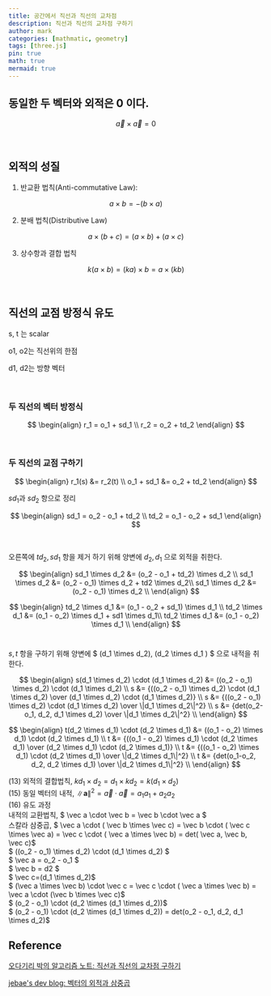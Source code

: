 ```yaml
---
title: 공간에서 직선과 직선의 교차점
description: 직선과 직선의 교차점 구하기
author: mark
categories: [mathmatic, geometry]
tags: [three.js]
pin: true
math: true
mermaid: true
---
```


## 동일한 두 벡터와 외적은 0 이다.

$$ \vec a \times \vec a = 0 $$

<br>

## 외적의 성질

1. 반교환 법칙(Anti-commutative Law):

$$ a \times b = -(b \times a) $$

2. 분배 법칙(Distributive Law)

$$ a \times (b + c) = (a \times b) + (a \times c) $$

3. 상수항과 결합 법칙

$$ k(a \times b) = (ka) \times b = a \times (kb) $$

<br>

## 직선의 교점 방정식 유도

s, t 는 scalar

o1, o2는 직선위의 한점

d1, d2는 방향 벡터

<br>

### 두 직선의 벡터 방정식

$$ 
\begin{align}
r_1 = o_1 + sd_1 \\
r_2 = o_2 + td_2
\end{align}
$$

<br>

### 두 직선의 교점 구하기

$$
\begin{align}
r_1(s) &= r_2(t) \\
o_1 + sd_1 &=  o_2 + td_2
\end{align}
$$

$sd_1$과 $sd_2$ 항으로 정리

$$
\begin{align}
sd_1 = o_2 - o_1 + td_2 \\
td_2 = o_1 - o_2 + sd_1
\end{align}
$$

<br>

오른쪽에 $td_2, sd_1$ 항을 제거 하기 위해 양변에 $d_2, d_1$ 으로 외적을 취한다.

$$ 
\begin{align}
sd_1 \times d_2 &= (o_2 - o_1 + td_2) \times d_2 \\
sd_1 \times d_2 &= (o_2 - o_1) \times d_2 + td2 \times d_2\\
sd_1 \times d_2 &= (o_2 - o_1) \times d_2 \\
\end{align}
$$

$$
\begin{align}
td_2 \times d_1 &= (o_1 - o_2 + sd_1) \times d_1 \\
td_2 \times d_1 &= (o_1 - o_2) \times d_1 + sd1 \times d_1\\
td_2 \times d_1 &= (o_1 - o_2) \times d_1 \\
\end{align}
$$
<br>

$s, t$ 항을 구하기 위해 양변에 $ (d_1 \times d_2), (d_2 \times d_1 ) $ 으로 내적을 취한다.

$$ 
\begin{align}
s(d_1 \times d_2) \cdot (d_1 \times d_2) &= ((o_2 - o_1) \times d_2) \cdot (d_1 \times d_2) \\
s &= {((o_2 - o_1) \times d_2) \cdot (d_1 \times d_2) \over (d_1 \times d_2) \cdot (d_1 \times d_2)} \\
s &= {((o_2 - o_1) \times d_2) \cdot (d_1 \times d_2) \over \|d_1 \times d_2\|^2} \\
s &= {det(o_2-o_1, d_2, d_1 \times d_2) \over \|d_1 \times d_2\|^2} \\
\end{align}
$$

$$ 
\begin{align}
t(d_2 \times d_1) \cdot (d_2 \times d_1) &= ((o_1 - o_2) \times d_1) \cdot (d_2 \times d_1) \\
t &= {((o_1 - o_2) \times d_1) \cdot (d_2 \times d_1) \over (d_2 \times d_1) \cdot (d_2 \times d_1)} \\
t &= {((o_1 - o_2) \times d_1) \cdot (d_2 \times d_1) \over \|d_2 \times d_1\|^2} \\
t &= {det(o_1-o_2, d_2, d_2 \times d_1) \over \|d_2 \times d_1\|^2} \\
\end{align}
$$

(13) 외적의 결합법칙, $kd_1 \times d_2 = d_1 \times kd_2 = k(d_1 \times d_2)$  
(15) 동일 벡터의 내적, $\|\mathbf{a}\|^2 = \vec a \cdot \vec a = a_1a_1 + a_2a_2$  
(16) 유도 과정  
내적의 교환법칙, $ \vec a \cdot \vec b = \vec b \cdot \vec a $  
스칼라 삼중곱, $ \vec a \cdot ( \vec b \times \vec c) = \vec b \cdot ( \vec c \times \vec a) = \vec c \cdot ( \vec a \times \vec b) = det( \vec a, \vec b, \vec c)$  
$ ((o_2 - o_1) \times d_2) \cdot (d_1 \times d_2) $  
$ \vec a = o_2 - o_1 $  
$ \vec b = d2 $  
$ \vec c=(d_1 \times d_2)$  
$ (\vec a \times \vec b) \cdot \vec c = \vec c \cdot ( \vec a \times \vec b) = \vec a \cdot (\vec b \times \vec c)$  
$ (o_2 - o_1) \cdot (d_2 \times (d_1 \times d_2))$  
$ (o_2 - o_1) \cdot (d_2 \times (d_1 \times d_2)) = det(o_2 - o_1, d_2, d_1 \times d_2)$


<div class='threejs'>
    <div id='canvas'></div>
</div>

<!-- code -->
<link rel="stylesheet" href="/assets/three/style.css">
<script type="module" src='/assets/posts/2024-07-29-cross-point-between-lines-in-r3.js'></script>

## Reference

[오다기리 박의 알고리즘 노트: 직선과 직선의 교차점 구하기](https://wjdgh283.tistory.com/entry/%EC%A7%81%EC%84%A0%EA%B3%BC-%EC%A7%81%EC%84%A0%EC%9D%98-%EA%B5%90%EC%B0%A8%EC%A0%90-%EA%B5%AC%ED%95%98%EA%B8%B0)

[jebae's dev blog: 벡터의 외적과 삼중곱](https://jebae.github.io/vector-cross-product)
